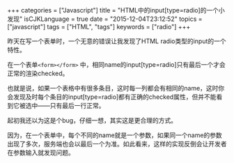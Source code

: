 +++
categories = ["Javascript"]
title  = "HTML中的input[type=radio]的一个小发现"
isCJKLanguage = true
date = "2015-12-04T23:12:52"
topics = ["javascript"]
tags = ["HTML", "tags"]
keywords = ["radio"]
+++

昨天在写一个表单时，一个无意的错误让我发现了HTML radio类型的input的一个特性。

在一个表单`<form></form>` 中，相同name的input[type=radio]只有最后一个才会正常的渲染checked。

也就是说，如果一个表格中有很多条目，这时每一列都会有相同的name，这时你会发现及时每个条目的input[type=radio]都有正确的checked属性，但并不能看到它被选中——只有最后一行正常。

起初我还以为这是个bug，仔细一想，其实这是更合理的方式。

因为，在一个表单中，每个不同的name就是一个参数，如果同一个name的参数出现了多次，服务端也会以最后一个为准。如此看来，这样的实现反倒会让开发者在参数输入就发现问题。
